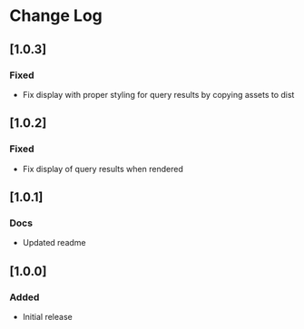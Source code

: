 # Change Log

## [1.0.3]

### Fixed
- Fix display with proper styling for query results by copying assets to dist

## [1.0.2]

### Fixed
- Fix display of query results when rendered

## [1.0.1]

### Docs

- Updated readme

## [1.0.0]

### Added

- Initial release